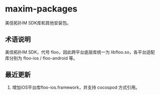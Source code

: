 # maxim-packages

美信拓扑IM SDK库和其他安装包。

## 术语说明
美信拓扑IM SDK，代号 floo，因此跨平台底层库统一为 libfloo.so，各平台适配库分别为 floo-ios / floo-android 等。

## 最近更新

1. 增加iOS平台库floo-ios.framework，并支持 cocospod 方式引用。

